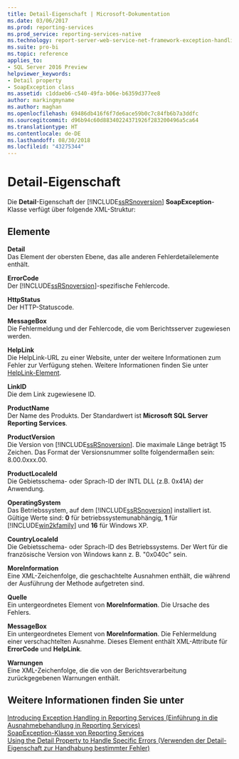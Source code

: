 ```yaml
---
title: Detail-Eigenschaft | Microsoft-Dokumentation
ms.date: 03/06/2017
ms.prod: reporting-services
ms.prod_service: reporting-services-native
ms.technology: report-server-web-service-net-framework-exception-handling
ms.suite: pro-bi
ms.topic: reference
applies_to:
- SQL Server 2016 Preview
helpviewer_keywords:
- Detail property
- SoapException class
ms.assetid: c1ddaeb6-c540-49fa-b06e-b6359d377ee8
author: markingmyname
ms.author: maghan
ms.openlocfilehash: 69486db416f6f7de6ace59b0c7c84fb6b7a3ddfc
ms.sourcegitcommit: d96b94c60d88340224371926f283200496a5ca64
ms.translationtype: HT
ms.contentlocale: de-DE
ms.lasthandoff: 08/30/2018
ms.locfileid: "43275344"
---
```

# <a name="detail-property"></a>Detail-Eigenschaft
  Die **Detail**-Eigenschaft der [!INCLUDE[ssRSnoversion](../../../includes/ssrsnoversion-md.md)] **SoapException**-Klasse verfügt über folgende XML-Struktur:  
  
## <a name="elements"></a>Elemente  
 **Detail**  
 Das Element der obersten Ebene, das alle anderen Fehlerdetailelemente enthält.  
  
 **ErrorCode**  
 Der [!INCLUDE[ssRSnoversion](../../../includes/ssrsnoversion-md.md)]-spezifische Fehlercode.  
  
 **HttpStatus**  
 Der HTTP-Statuscode.  
  
 **MessageBox**  
 Die Fehlermeldung und der Fehlercode, die vom Berichtsserver zugewiesen werden.  
  
 **HelpLink**  
 Die HelpLink-URL zu einer Website, unter der weitere Informationen zum Fehler zur Verfügung stehen. Weitere Informationen finden Sie unter [HelpLink-Element](../../../reporting-services/report-server-web-service-net-framework-exception-handling/soapexception-class/helplink-element.md).  
  
 **LinkID**  
 Die dem Link zugewiesene ID.  
  
 **ProductName**  
 Der Name des Produkts. Der Standardwert ist **Microsoft SQL Server Reporting Services**.  
  
 **ProductVersion**  
 Die Version von [!INCLUDE[ssRSnoversion](../../../includes/ssrsnoversion-md.md)]. Die maximale Länge beträgt 15 Zeichen. Das Format der Versionsnummer sollte folgendermaßen sein: 8.00.0xxx.00.  
  
 **ProductLocaleId**  
 Die Gebietsschema- oder Sprach-ID der INTL DLL (z.B. 0x41A) der Anwendung.  
  
 **OperatingSystem**  
 Das Betriebssystem, auf dem [!INCLUDE[ssRSnoversion](../../../includes/ssrsnoversion-md.md)] installiert ist. Gültige Werte sind: **0** für betriebssystemunabhängig, **1** für [!INCLUDE[win2kfamily](../../../includes/win2kfamily-md.md)] und **16** für Windows XP.  
  
 **CountryLocaleId**  
 Die Gebietsschema- oder Sprach-ID des Betriebssystems. Der Wert für die französische Version von Windows kann z. B. "0x040c" sein.  
  
 **MoreInformation**  
 Eine XML-Zeichenfolge, die geschachtelte Ausnahmen enthält, die während der Ausführung der Methode aufgetreten sind.  
  
 **Quelle**  
 Ein untergeordnetes Element von **MoreInformation**. Die Ursache des Fehlers.  
  
 **MessageBox**  
 Ein untergeordnetes Element von **MoreInformation**. Die Fehlermeldung einer verschachtelten Ausnahme. Dieses Element enthält XML-Attribute für **ErrorCode** und **HelpLink**.  
  
 **Warnungen**  
 Eine XML-Zeichenfolge, die die von der Berichtsverarbeitung zurückgegebenen Warnungen enthält.  
  
## <a name="see-also"></a>Weitere Informationen finden Sie unter  
 [Introducing Exception Handling in Reporting Services (Einführung in die Ausnahmebehandlung in Reporting Services)](../../../reporting-services/report-server-web-service-net-framework-exception-handling/introducing-exception-handling-in-reporting-services.md)   
 [SoapException-Klasse von Reporting Services](../../../reporting-services/report-server-web-service-net-framework-exception-handling/soapexception-class/reporting-services-soapexception-class.md)   
 [Using the Detail Property to Handle Specific Errors (Verwenden der Detail-Eigenschaft zur Handhabung bestimmter Fehler)](../../../reporting-services/report-server-web-service-net-framework-exception-handling/best-practices/using-the-detail-property-to-handle-specific-errors.md)  
  
  
